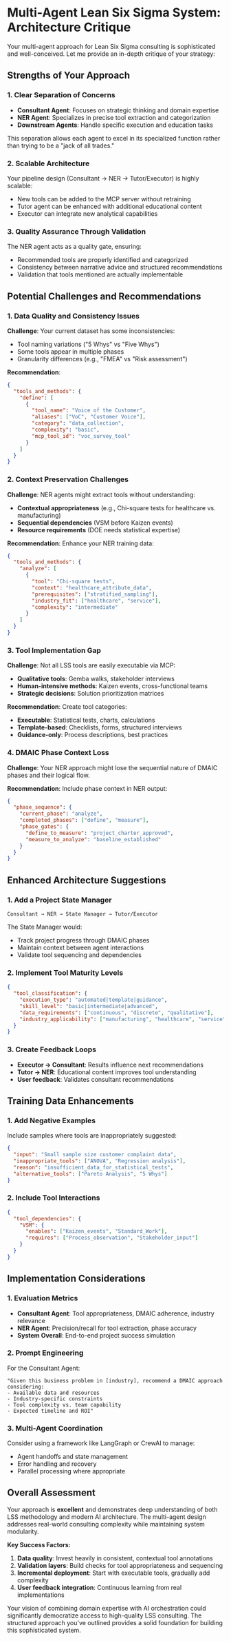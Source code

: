 # Multi-Agent Lean Six Sigma System: Architecture Critique

Your multi-agent approach for Lean Six Sigma consulting is sophisticated and well-conceived. Let me provide an in-depth critique of your strategy:

## **Strengths of Your Approach**

### **1. Clear Separation of Concerns**
- **Consultant Agent**: Focuses on strategic thinking and domain expertise
- **NER Agent**: Specializes in precise tool extraction and categorization
- **Downstream Agents**: Handle specific execution and education tasks

This separation allows each agent to excel in its specialized function rather than trying to be a "jack of all trades."

### **2. Scalable Architecture**
Your pipeline design (Consultant → NER → Tutor/Executor) is highly scalable:
- New tools can be added to the MCP server without retraining
- Tutor agent can be enhanced with additional educational content
- Executor can integrate new analytical capabilities

### **3. Quality Assurance Through Validation**
The NER agent acts as a quality gate, ensuring:
- Recommended tools are properly identified and categorized
- Consistency between narrative advice and structured recommendations
- Validation that tools mentioned are actually implementable

## **Potential Challenges and Recommendations**

### **1. Data Quality and Consistency Issues**

**Challenge**: Your current dataset has some inconsistencies:
- Tool naming variations ("5 Whys" vs "Five Whys")
- Some tools appear in multiple phases
- Granularity differences (e.g., "FMEA" vs "Risk assessment")

**Recommendation**: 
```json
{
  "tools_and_methods": {
    "define": [
      {
        "tool_name": "Voice of the Customer",
        "aliases": ["VoC", "Customer Voice"],
        "category": "data_collection",
        "complexity": "basic",
        "mcp_tool_id": "voc_survey_tool"
      }
    ]
  }
}
```

### **2. Context Preservation Challenges**

**Challenge**: NER agents might extract tools without understanding:
- **Contextual appropriateness** (e.g., Chi-square tests for healthcare vs. manufacturing)
- **Sequential dependencies** (VSM before Kaizen events)
- **Resource requirements** (DOE needs statistical expertise)

**Recommendation**: Enhance your NER training data:
```json
{
  "tools_and_methods": {
    "analyze": [
      {
        "tool": "Chi-square tests",
        "context": "healthcare_attribute_data",
        "prerequisites": ["stratified_sampling"],
        "industry_fit": ["healthcare", "service"],
        "complexity": "intermediate"
      }
    ]
  }
}
```

### **3. Tool Implementation Gap**

**Challenge**: Not all LSS tools are easily executable via MCP:
- **Qualitative tools**: Gemba walks, stakeholder interviews
- **Human-intensive methods**: Kaizen events, cross-functional teams
- **Strategic decisions**: Solution prioritization matrices

**Recommendation**: Create tool categories:
- **Executable**: Statistical tests, charts, calculations
- **Template-based**: Checklists, forms, structured interviews
- **Guidance-only**: Process descriptions, best practices

### **4. DMAIC Phase Context Loss**

**Challenge**: Your NER approach might lose the sequential nature of DMAIC phases and their logical flow.

**Recommendation**: Include phase context in NER output:
```json
{
  "phase_sequence": {
    "current_phase": "analyze",
    "completed_phases": ["define", "measure"],
    "phase_gates": {
      "define_to_measure": "project_charter_approved",
      "measure_to_analyze": "baseline_established"
    }
  }
}
```

## **Enhanced Architecture Suggestions**

### **1. Add a Project State Manager**
```
Consultant → NER → State Manager → Tutor/Executor
```
The State Manager would:
- Track project progress through DMAIC phases
- Maintain context between agent interactions
- Validate tool sequencing and dependencies

### **2. Implement Tool Maturity Levels**
```json
{
  "tool_classification": {
    "execution_type": "automated|template|guidance",
    "skill_level": "basic|intermediate|advanced",
    "data_requirements": ["continuous", "discrete", "qualitative"],
    "industry_applicability": ["manufacturing", "healthcare", "service"]
  }
}
```

### **3. Create Feedback Loops**
- **Executor → Consultant**: Results influence next recommendations
- **Tutor → NER**: Educational content improves tool understanding
- **User feedback**: Validates consultant recommendations

## **Training Data Enhancements**

### **1. Add Negative Examples**
Include samples where tools are inappropriately suggested:
```json
{
  "input": "Small sample size customer complaint data",
  "inappropriate_tools": ["ANOVA", "Regression analysis"],
  "reason": "insufficient_data_for_statistical_tests",
  "alternative_tools": ["Pareto Analysis", "5 Whys"]
}
```

### **2. Include Tool Interactions**
```json
{
  "tool_dependencies": {
    "VSM": {
      "enables": ["Kaizen_events", "Standard_Work"],
      "requires": ["Process_observation", "Stakeholder_input"]
    }
  }
}
```

## **Implementation Considerations**

### **1. Evaluation Metrics**
- **Consultant Agent**: Tool appropriateness, DMAIC adherence, industry relevance
- **NER Agent**: Precision/recall for tool extraction, phase accuracy
- **System Overall**: End-to-end project success simulation

### **2. Prompt Engineering**
For the Consultant Agent:
```
"Given this business problem in [industry], recommend a DMAIC approach considering:
- Available data and resources
- Industry-specific constraints
- Tool complexity vs. team capability
- Expected timeline and ROI"
```

### **3. Multi-Agent Coordination**
Consider using a framework like LangGraph or CrewAI to manage:
- Agent handoffs and state management
- Error handling and recovery
- Parallel processing where appropriate

## **Overall Assessment**

Your approach is **excellent** and demonstrates deep understanding of both LSS methodology and modern AI architecture. The multi-agent design addresses real-world consulting complexity while maintaining system modularity.

**Key Success Factors:**
1. **Data quality**: Invest heavily in consistent, contextual tool annotations
2. **Validation layers**: Build checks for tool appropriateness and sequencing
3. **Incremental deployment**: Start with executable tools, gradually add complexity
4. **User feedback integration**: Continuous learning from real implementations

Your vision of combining domain expertise with AI orchestration could significantly democratize access to high-quality LSS consulting. The structured approach you've outlined provides a solid foundation for building this sophisticated system.
